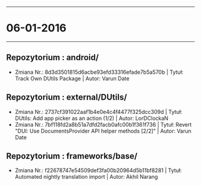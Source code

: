 -----------------
#     06-01-2016
-----------------

Repozytorium : android/ 
--------------------
- Zmiana Nr.: 8d3d3501815d6acbe93efd33316efade7b5a570b 
 | Tytuł: Track Own DUtils Package | Autor: Varun Date 

Repozytorium : external/DUtils/ 
--------------------
- Zmiana Nr.: 2737cf391022aaf1b4e0e4c4f4477f325dcc309d 
 | Tytuł: DUtils: Add app picker as an action (1/2) | Autor: LorDClockaN 
- Zmiana Nr.: 7bf118fd2a8b51a7dfd2facb0afc00b1f361f736 
 | Tytuł: Revert "DUI: Use DocumentsProvider API helper methods [2/2]" | Autor: Varun Date 

Repozytorium : frameworks/base/ 
--------------------
- Zmiana Nr.: f22678747e54509def3fa00b20964d5b11bf8281 
 | Tytuł: Automated nightly translation import | Autor: Akhil Narang
